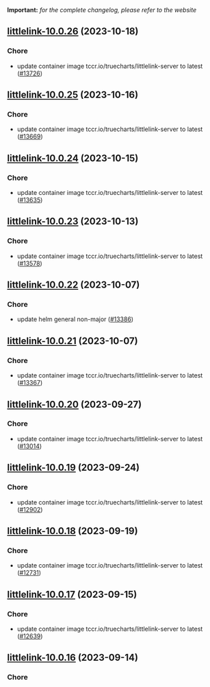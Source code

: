 **Important:**
*for the complete changelog, please refer to the website*




## [littlelink-10.0.26](https://github.com/truecharts/charts/compare/littlelink-10.0.25...littlelink-10.0.26) (2023-10-18)

### Chore

- update container image tccr.io/truecharts/littlelink-server to latest ([#13726](https://github.com/truecharts/charts/issues/13726))
  
  


## [littlelink-10.0.25](https://github.com/truecharts/charts/compare/littlelink-10.0.24...littlelink-10.0.25) (2023-10-16)

### Chore

- update container image tccr.io/truecharts/littlelink-server to latest ([#13669](https://github.com/truecharts/charts/issues/13669))
  
  


## [littlelink-10.0.24](https://github.com/truecharts/charts/compare/littlelink-10.0.23...littlelink-10.0.24) (2023-10-15)

### Chore

- update container image tccr.io/truecharts/littlelink-server to latest ([#13635](https://github.com/truecharts/charts/issues/13635))
  
  


## [littlelink-10.0.23](https://github.com/truecharts/charts/compare/littlelink-10.0.22...littlelink-10.0.23) (2023-10-13)

### Chore

- update container image tccr.io/truecharts/littlelink-server to latest ([#13578](https://github.com/truecharts/charts/issues/13578))
  
  


## [littlelink-10.0.22](https://github.com/truecharts/charts/compare/littlelink-10.0.21...littlelink-10.0.22) (2023-10-07)

### Chore

- update helm general non-major ([#13386](https://github.com/truecharts/charts/issues/13386))
  
  


## [littlelink-10.0.21](https://github.com/truecharts/charts/compare/littlelink-10.0.20...littlelink-10.0.21) (2023-10-07)

### Chore

- update container image tccr.io/truecharts/littlelink-server to latest ([#13367](https://github.com/truecharts/charts/issues/13367))
  
  


## [littlelink-10.0.20](https://github.com/truecharts/charts/compare/littlelink-10.0.19...littlelink-10.0.20) (2023-09-27)

### Chore

- update container image tccr.io/truecharts/littlelink-server to latest ([#13014](https://github.com/truecharts/charts/issues/13014))
  
  


## [littlelink-10.0.19](https://github.com/truecharts/charts/compare/littlelink-10.0.18...littlelink-10.0.19) (2023-09-24)

### Chore

- update container image tccr.io/truecharts/littlelink-server to latest ([#12902](https://github.com/truecharts/charts/issues/12902))
  
  


## [littlelink-10.0.18](https://github.com/truecharts/charts/compare/littlelink-10.0.17...littlelink-10.0.18) (2023-09-19)

### Chore

- update container image tccr.io/truecharts/littlelink-server to latest ([#12731](https://github.com/truecharts/charts/issues/12731))
  
  


## [littlelink-10.0.17](https://github.com/truecharts/charts/compare/littlelink-10.0.16...littlelink-10.0.17) (2023-09-15)

### Chore

- update container image tccr.io/truecharts/littlelink-server to latest ([#12639](https://github.com/truecharts/charts/issues/12639))
  
  


## [littlelink-10.0.16](https://github.com/truecharts/charts/compare/littlelink-10.0.15...littlelink-10.0.16) (2023-09-14)

### Chore
